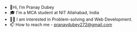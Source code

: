 - 👋Hi, I’m Pranay Dubey
- 🎓 I'm a MCA student at NIT Allahabad, India
- 🧑‍💻 I am interested in Problem-solving and Web Development.
- 📫 How to reach me -  pranaydubey272@gmail.com

<!---
PranayDubey272/PranayDubey272 is a ✨ special ✨ repository because its `README.md` (this file) appears on your GitHub profile.
You can click the Preview link to take a look at your changes.
--->
